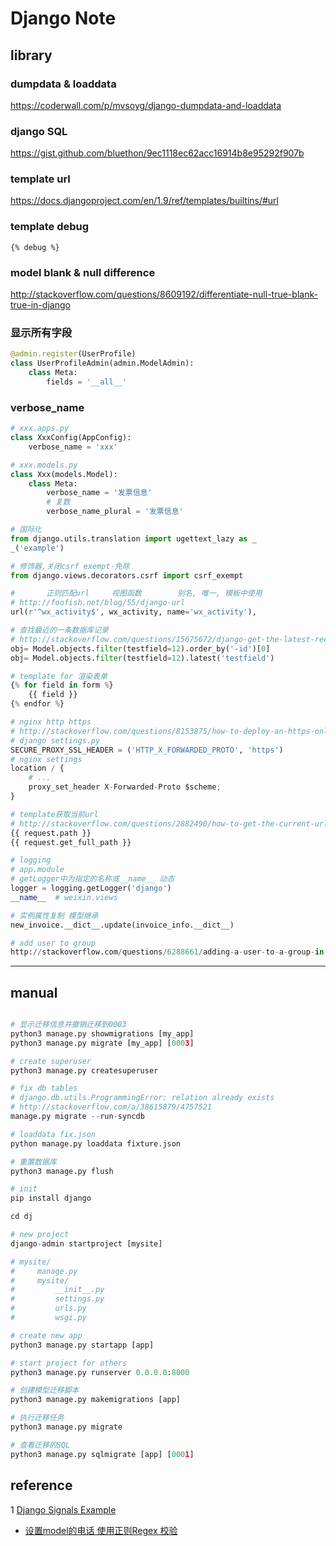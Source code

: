Django Note
===========

library
-------

### dumpdata & loaddata

<https://coderwall.com/p/mvsoyg/django-dumpdata-and-loaddata>

### django SQL

<https://gist.github.com/bluethon/9ec1118ec62acc16914b8e95292f907b>

### template url

<https://docs.djangoproject.com/en/1.9/ref/templates/builtins/#url>

### template debug

    {% debug %}

### model blank & null difference

<http://stackoverflow.com/questions/8609192/differentiate-null-true-blank-true-in-django>

### 显示所有字段

``` python
@admin.register(UserProfile)
class UserProfileAdmin(admin.ModelAdmin):
    class Meta:
        fields = '__all__'
```

### verbose_name

``` python
# xxx.apps.py
class XxxConfig(AppConfig):
    verbose_name = 'xxx'
```

``` python
# xxx.models.py
class Xxx(models.Model):
    class Meta:
        verbose_name = '发票信息'
        # 复数
        verbose_name_plural = '发票信息'

# 国际化
from django.utils.translation import ugettext_lazy as _
_('example')

# 修饰器,关闭csrf exempt-免除
from django.views.decorators.csrf import csrf_exempt

#       正则匹配url     视图函数        别名, 唯一, 模板中使用
# http://foofish.net/blog/55/django-url
url(r'^wx_activity$', wx_activity, name='wx_activity'),

# 查找最近的一条数据库记录
# http://stackoverflow.com/questions/15675672/django-get-the-latest-record-with-filter
obj= Model.objects.filter(testfield=12).order_by('-id')[0]
obj= Model.objects.filter(testfield=12).latest('testfield')

# template for 渲染表单
{% for field in form %}
    {{ field }}
{% endfor %}

# nginx http https
# http://stackoverflow.com/questions/8153875/how-to-deploy-an-https-only-site-with-django-nginx
# django settings.py
SECURE_PROXY_SSL_HEADER = ('HTTP_X_FORWARDED_PROTO', 'https')
# nginx settings
location / {
    # ... 
    proxy_set_header X-Forwarded-Proto $scheme;
}

# template获取当前url
# http://stackoverflow.com/questions/2882490/how-to-get-the-current-url-within-a-django-template
{{ request.path }}
{{ request.get_full_path }}

# logging
# app.module
# getLogger中为指定的名称或__name__ 动态
logger = logging.getLogger('django')
__name__  # weixin.views

# 实例属性复制 模型继承
new_invoice.__dict__.update(invoice_info.__dict__)

# add user to group
http://stackoverflow.com/questions/6288661/adding-a-user-to-a-group-in-django
```

---

manual
------

``` python

# 显示迁移信息并撤销迁移到0003
python3 manage.py showmigrations [my_app]
python3 manage.py migrate [my_app] [0003]

# create superuser
python3 manage.py createsuperuser

# fix db tables
# django.db.utils.ProgrammingError: relation already exists
# http://stackoverflow.com/a/38615879/4757521
manage.py migrate --run-syncdb

# loaddata fix.json
python manage.py loaddata fixture.json

# 重置数据库
python3 manage.py flush

# init
pip install django

cd dj

# new project
django-admin startproject [mysite]

# mysite/
#     manage.py
#     mysite/
#         __init__.py
#         settings.py
#         urls.py
#         wsgi.py

# create new app
python3 manage.py startapp [app]

# start project for others
python3 manage.py runserver 0.0.0.0:8000

# 创建模型迁移脚本
python3 manage.py makemigrations [app]

# 执行迁移任务
python3 manage.py migrate

# 查看迁移的SQL
python3 manage.py sqlmigrate [app] [0001]

```

reference
---------

1 [Django Signals Example](http://www.koopman.me/2015/01/django-signals-example/)
- [设置model的电话 使用正则Regex 校验](http://stackoverflow.com/questions/19130942/whats-the-best-way-to-store-phone-number-in-django-models)
